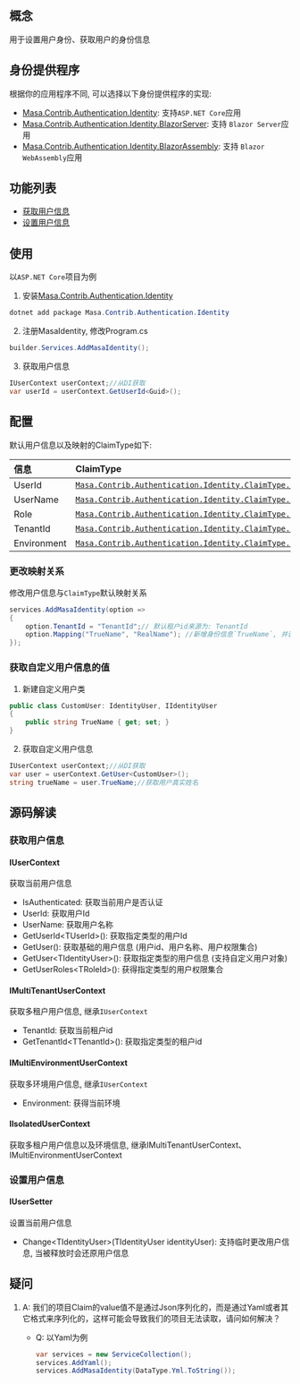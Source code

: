 ﻿## 概念

用于设置用户身份、获取用户的身份信息

## 身份提供程序

根据你的应用程序不同, 可以选择以下身份提供程序的实现:

* [Masa.Contrib.Authentication.Identity](/framework/building-blocks/identity/web): 支持`ASP.NET Core`应用
* [Masa.Contrib.Authentication.Identity.BlazorServer](/framework/building-blocks/identity/blazor-server): 支持 `Blazor Server`应用
* [Masa.Contrib.Authentication.Identity.BlazorAssembly](/framework/building-blocks/identity/blazor-wasm): 支持 `Blazor WebAssembly`应用

## 功能列表

* [获取用户信息](#获取用户信息)
* [设置用户信息](#设置用户信息)

## 使用

以`ASP.NET Core`项目为例

1. 安装[Masa.Contrib.Authentication.Identity](/framework/building-blocks/identity/web)

```csharp
dotnet add package Masa.Contrib.Authentication.Identity
```

2. 注册MasaIdentity, 修改Program.cs

```csharp
builder.Services.AddMasaIdentity();
```

3. 获取用户信息

```csharp
IUserContext userContext;//从DI获取
var userId = userContext.GetUserId<Guid>();
```

## 配置

默认用户信息以及映射的ClaimType如下:

<div class="custom-table">

|  信息   | ClaimType  |
| :----| :---- |
| UserId | [`Masa.Contrib.Authentication.Identity.ClaimType.DEFAULT_USER_ID`](https://github.com/masastack/MASA.Framework/tree/0.7.0/src/Contrib/Authentication/Masa.Contrib.Authentication.Identity.Core/Constants/ClaimType.cs) |
| UserName | [`Masa.Contrib.Authentication.Identity.ClaimType.DEFAULT_USER_NAME`](https://github.com/masastack/MASA.Framework/tree/0.7.0/src/Contrib/Authentication/Masa.Contrib.Authentication.Identity.Core/Constants/ClaimType.cs) |
| Role | [`Masa.Contrib.Authentication.Identity.ClaimType.DEFAULT_USER_ROLE`](https://github.com/masastack/MASA.Framework/tree/0.7.0/src/Contrib/Authentication/Masa.Contrib.Authentication.Identity.Core/Constants/ClaimType.cs) |
| TenantId | [`Masa.Contrib.Authentication.Identity.ClaimType.DEFAULT_TENANT_ID`](https://github.com/masastack/MASA.Framework/tree/0.7.0/src/Contrib/Authentication/Masa.Contrib.Authentication.Identity.Core/Constants/ClaimType.cs) |
| Environment | [`Masa.Contrib.Authentication.Identity.ClaimType.DEFAULT_ENVIRONMENT`](https://github.com/masastack/MASA.Framework/tree/0.7.0/src/Contrib/Authentication/MMasa.Contrib.Authentication.Identity.Core/Constants/ClaimType.cs) |

</div>

### 更改映射关系

修改用户信息与`ClaimType`默认映射关系

```csharp
services.AddMasaIdentity(option =>
{
    option.TenantId = "TenantId";// 默认租户id来源为: TenantId
    option.Mapping("TrueName", "RealName"); //新增身份信息`TrueName`, 并设置信息原来为: `RealName`
});
```

### 获取自定义用户信息的值

1. 新建自定义用户类

```csharp
public class CustomUser: IdentityUser, IIdentityUser
{
    public string TrueName { get; set; }
}
```

2. 获取自定义用户信息

```csharp
IUserContext userContext;//从DI获取
var user = userContext.GetUser<CustomUser>();
string trueName = user.TrueName;//获取用户真实姓名
```

## 源码解读

### 获取用户信息

#### IUserContext

获取当前用户信息

* IsAuthenticated: 获取当前用户是否认证
* UserId: 获取用户Id
* UserName: 获取用户名称
* GetUserId\<TUserId\>(): 获取指定类型的用户Id
* GetUser(): 获取基础的用户信息 (用户id、用户名称、用户权限集合)
* GetUser\<TIdentityUser\>(): 获取指定类型的用户信息 (支持自定义用户对象)
* GetUserRoles\<TRoleId\>(): 获得指定类型的用户权限集合

#### IMultiTenantUserContext

获取多租户用户信息, 继承`IUserContext`

* TenantId: 获取当前租户id
* GetTenantId\<TTenantId\>(): 获取指定类型的租户id

#### IMultiEnvironmentUserContext

获取多环境用户信息, 继承`IUserContext`

* Environment: 获得当前环境

#### IIsolatedUserContext

获取多租户用户信息以及环境信息, 继承IMultiTenantUserContext、IMultiEnvironmentUserContext

### 设置用户信息

#### IUserSetter

设置当前用户信息

* Change\<TIdentityUser\>(TIdentityUser identityUser): 支持临时更改用户信息, 当被释放时会还原用户信息

## 疑问

1. A: 我们的项目Claim的value值不是通过Json序列化的，而是通过Yaml或者其它格式来序列化的，这样可能会导致我们的项目无法读取，请问如何解决？
    * Q: 以Yaml为例

         ```csharp
         var services = new ServiceCollection();
         services.AddYaml();
         services.AddMasaIdentity(DataType.Yml.ToString());
         ```